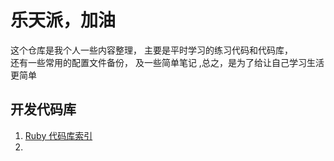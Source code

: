 乐天派，加油
============

这个仓库是我个人一些内容整理， 主要是平时学习的练习代码和代码库，<br />
还有一些常用的配置文件备份， 及一些简单笔记 ,总之，是为了给让自己学习生活更简单 <br />

开发代码库
---------------------------
1. [Ruby 代码库索引](note/code_library.gig)
2. 

